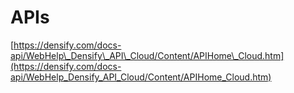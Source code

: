 # APIs

[https://densify.com/docs-api/WebHelp\_Densify\_API\_Cloud/Content/APIHome\_Cloud.htm](https://densify.com/docs-api/WebHelp_Densify_API_Cloud/Content/APIHome_Cloud.htm)
